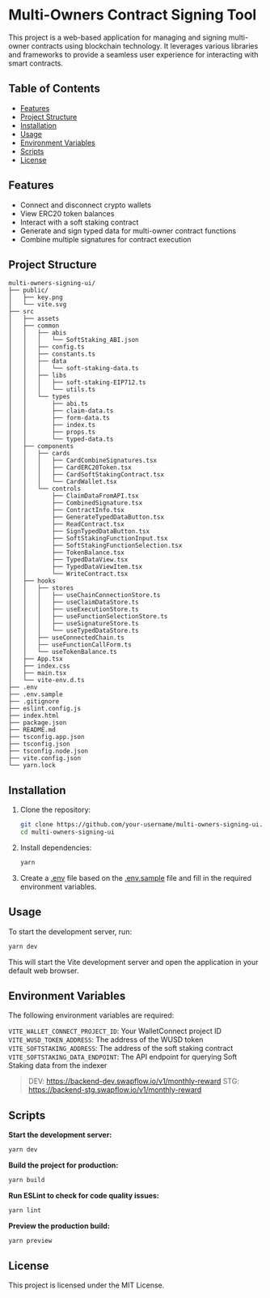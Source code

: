 # Multi-Owners Contract Signing Tool

This project is a web-based application for managing and signing multi-owner contracts using blockchain technology. It leverages various libraries and frameworks to provide a seamless user experience for interacting with smart contracts.

## Table of Contents

- [Features](#features)
- [Project Structure](#project-structure)
- [Installation](#installation)
- [Usage](#usage)
- [Environment Variables](#environment-variables)
- [Scripts](#scripts)
- [License](#license)

## Features

- Connect and disconnect crypto wallets
- View ERC20 token balances
- Interact with a soft staking contract
- Generate and sign typed data for multi-owner contract functions
- Combine multiple signatures for contract execution

## Project Structure

```plain-text
multi-owners-signing-ui/
├── public/
│   ├── key.png
│   └── vite.svg
├── src
│   ├── assets
│   ├── common
│   │   ├── abis
│   │   │   └── SoftStaking_ABI.json
│   │   ├── config.ts
│   │   ├── constants.ts
│   │   ├── data
│   │   │   └── soft-staking-data.ts
│   │   ├── libs
│   │   │   ├── soft-staking-EIP712.ts
│   │   │   └── utils.ts
│   │   └── types
│   │       ├── abi.ts
│   │       ├── claim-data.ts
│   │       ├── form-data.ts
│   │       ├── index.ts
│   │       ├── props.ts
│   │       └── typed-data.ts
│   ├── components
│   │   ├── cards
│   │   │   ├── CardCombineSignatures.tsx
│   │   │   ├── CardERC20Token.tsx
│   │   │   ├── CardSoftStakingContract.tsx
│   │   │   └── CardWallet.tsx
│   │   └── controls
│   │       ├── ClaimDataFromAPI.tsx
│   │       ├── CombinedSignature.tsx
│   │       ├── ContractInfo.tsx
│   │       ├── GenerateTypedDataButton.tsx
│   │       ├── ReadContract.tsx
│   │       ├── SignTypedDataButton.tsx
│   │       ├── SoftStakingFunctionInput.tsx
│   │       ├── SoftStakingFunctionSelection.tsx
│   │       ├── TokenBalance.tsx
│   │       ├── TypedDataView.tsx
│   │       ├── TypedDataViewItem.tsx
│   │       └── WriteContract.tsx
│   ├── hooks
│   │   ├── stores
│   │   │   ├── useChainConnectionStore.ts
│   │   │   ├── useClaimDataStore.ts
│   │   │   ├── useExecutionStore.ts
│   │   │   ├── useFunctionSelectionStore.ts
│   │   │   ├── useSignatureStore.ts
│   │   │   └── useTypedDataStore.ts
│   │   ├── useConnectedChain.ts
│   │   ├── useFunctionCallForm.ts
│   │   └── useTokenBalance.ts
│   ├── App.tsx
│   ├── index.css
│   ├── main.tsx
│   └── vite-env.d.ts
├── .env
├── .env.sample
├── .gitignore
├── eslint.config.js
├── index.html
├── package.json
├── README.md
├── tsconfig.app.json
├── tsconfig.json
├── tsconfig.node.json
├── vite.config.json
└── yarn.lock
```

## Installation

1. Clone the repository:

    ```sh
    git clone https://github.com/your-username/multi-owners-signing-ui.git
    cd multi-owners-signing-ui
    ```

2. Install dependencies:

    ```sh
    yarn
    ```

3. Create a [.env](.env) file based on the [.env.sample](.env.sample) file and fill in the required environment variables.

## Usage

To start the development server, run:

  ```sh
  yarn dev
  ```

This will start the Vite development server and open the application in your default web browser.

## Environment Variables

The following environment variables are required:

`VITE_WALLET_CONNECT_PROJECT_ID`: Your WalletConnect project ID
`VITE_WUSD_TOKEN_ADDRESS`: The address of the WUSD token
`VITE_SOFTSTAKING_ADDRESS`: The address of the soft staking contract
`VITE_SOFTSTAKING_DATA_ENDPOINT`: The API endpoint for querying Soft Staking data from the indexer
  > DEV: <https://backend-dev.swapflow.io/v1/monthly-reward>
  > STG: <https://backend-stg.swapflow.io/v1/monthly-reward>

## Scripts

**Start the development server:**

```bash
yarn dev
```

**Build the project for production:**

```bash
yarn build
```

**Run ESLint to check for code quality issues:**

```bash
yarn lint
```

**Preview the production build:**

```bash
yarn preview
```

## License

This project is licensed under the MIT License.
